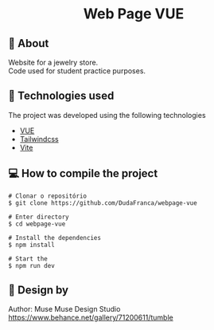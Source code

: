 <h1 align="center">Web Page VUE</h1>

## 🔖 About
Website for a jewelry store. <br>
Code used for student practice purposes. <br>

## 🚀 Technologies used
The project was developed using the following technologies
<ul>
    <li>
        <a href="https://vuejs.org/">VUE</a>
    </li>
    <li>
        <a href="https://tailwindcss.com/">Tailwindcss</a>
    </li>
    <li>
        <a href="https://vitejs.dev/">Vite</a>
    </li>
</ul>

## 💻 How to compile the project
    # Clonar o repositório
    $ git clone https://github.com/DudaFranca/webpage-vue

    # Enter directory
    $ cd webpage-vue

    # Install the dependencies
    $ npm install

    # Start the
    $ npm run dev 

## 🎉 Design by
Author: Muse Muse Design Studio <br>
https://www.behance.net/gallery/71200611/tumble